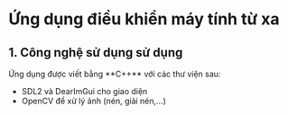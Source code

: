 # Ứng dụng điều khiển máy tính từ xa
<h2>1. Công nghệ sử dụng sử dụng</h2> 
Ứng dụng được viết bằng **C++** với các thư viện sau:
<ul>
  <li>SDL2 và DearImGui cho giao diện</li>
  <li>OpenCV để xử lý ảnh (nén, giải nén,...)</li>
</ul>
